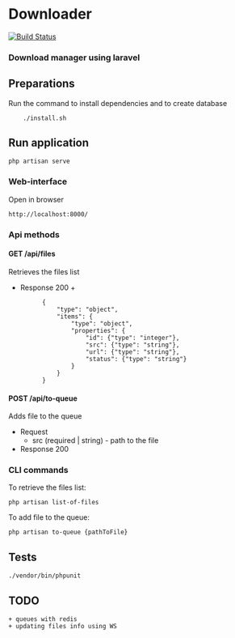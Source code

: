 # Downloader

[![Build Status](https://travis-ci.org/shaggyrec/downloader.svg?branch=master)](https://travis-ci.org/shaggyrec/downloader)

### Download manager using laravel

## Preparations

Run the command to install dependencies and to create database 

        ./install.sh
         
## Run application

    php artisan serve
    
### Web-interface

Open in browser
    
    http://localhost:8000/
    
### Api methods

#### GET /api/files

Retrieves the files list

+ Response 200
    +
            
            {
                "type": "object",
                "items": {
                    "type": "object",
                    "properties": {
                        "id": {"type": "integer"},
                        "src": {"type": "string"},
                        "url": {"type": "string"},
                        "status": {"type": "string"}
                    }       
                }
            } 

#### POST /api/to-queue

Adds file to the queue

+ Request
    + src (required | string) - path to the file
+ Response 200


### CLI commands 

To retrieve the files list:

    php artisan list-of-files

To add file to the queue:
    
    php artisan to-queue {pathToFile}

## Tests 

    ./vendor/bin/phpunit

## TODO
    + queues with redis
    + updating files info using WS
